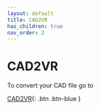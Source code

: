 ```yaml
---
layout: default
title: CAD2VR
has_children: true
nav_order: 2
---
```


# CAD2VR 

To convert your CAD file go to 

[CAD2VR](http://195.83.77.22/stepvrweb){: .btn .btn-blue }
